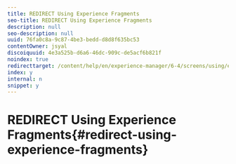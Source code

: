 ```yaml
---
title: REDIRECT Using Experience Fragments
seo-title: REDIRECT Using Experience Fragments
description: null
seo-description: null
uuid: 76fa0c8a-9c87-4be3-bedd-d8d8f635bc53
contentOwner: jsyal
discoiquuid: 4e3a525b-d6a6-46dc-909c-de5acf6b821f
noindex: true
redirecttarget: /content/help/en/experience-manager/6-4/screens/using/experience-fragments-in-screens
index: y
internal: n
snippet: y
---
```


# REDIRECT Using Experience Fragments{#redirect-using-experience-fragments}

